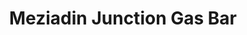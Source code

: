---
title: "Meziadin Junction Gas Bar"
url: /meziadin-junction/meziadin-junction-gas-bar/
shop: convenience
---